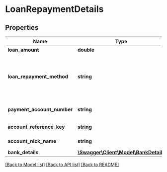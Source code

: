 # LoanRepaymentDetails

## Properties
Name | Type | Description | Notes
------------ | ------------- | ------------- | -------------
**loan_amount** | **double** | Requested disbursement amount | [optional] 
**loan_repayment_method** | **string** | Loan repayment method for the unsecured loan selected by the applicant Ex:SI,PDC,UAE Exchange,Direct Debit,Manual Direct Debit Please use /v1/utilities/referenceData/{loanRepaymentMethod} resource to get valid value of this field with description. | [optional] 
**payment_account_number** | **string** | Payment account number associated with the bank   through which the loan repayment is carried out  by the applicant | [optional] 
**account_reference_key** | **string** | Account reference key to link account in a customer session, | [optional] 
**account_nick_name** | **string** | The nick name of the account assigned by the customer | [optional] 
**bank_details** | [**\Swagger\Client\Model\BankDetails**](BankDetails.md) |  | [optional] 

[[Back to Model list]](../../README.md#documentation-for-models) [[Back to API list]](../../README.md#documentation-for-api-endpoints) [[Back to README]](../../README.md)

